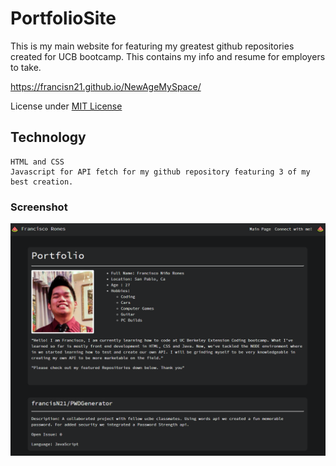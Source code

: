 # PortfolioSite

This is my main website for featuring my greatest github repositories created for UCB bootcamp.
This contains my info and resume for employers to take.

https://francisn21.github.io/NewAgeMySpace/

License under [MIT License](License)


## Technology
```
HTML and CSS
Javascript for API fetch for my github repository featuring 3 of my best creation.

```

### Screenshot

![](Assets/Files/NewAgeMySpace.PNG)



